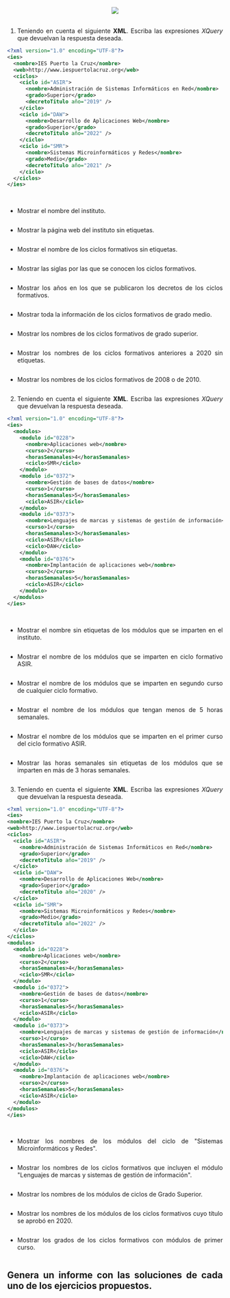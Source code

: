 <div align="justify">


<div align="center">
 	<img src="https://upload.wikimedia.org/wikipedia/commons/9/91/XQuery_and_XPath_Data_Model_type_hierarchy.png">
</div>

</br>

  1. Teniendo en cuenta el siguiente __XML__. Escriba las expresiones _XQuery_ que devuelvan la respuesta deseada.

  ```xml
  <?xml version="1.0" encoding="UTF-8"?>
  <ies>
    <nombre>IES Puerto la Cruz</nombre>
    <web>http://www.iespuertolacruz.org</web>
    <ciclos>
      <ciclo id="ASIR">
        <nombre>Administración de Sistemas Informáticos en Red</nombre>
        <grado>Superior</grado>
        <decretoTitulo año="2019" />
      </ciclo>
      <ciclo id="DAW">
        <nombre>Desarrollo de Aplicaciones Web</nombre>
        <grado>Superior</grado>
        <decretoTitulo año="2022" />
      </ciclo>
      <ciclo id="SMR">
        <nombre>Sistemas Microinformáticos y Redes</nombre>
        <grado>Medio</grado>
        <decretoTitulo año="2021" />
      </ciclo>
    </ciclos>
  </ies>
  ```
  </br>

  - Mostrar el nombre del instituto.

  ```

  ```

  - Mostrar la página web del instituto sin etiquetas.

  ```

  ```

  - Mostrar el nombre de los ciclos formativos sin etiquetas.

    ```

    ```

  - Mostrar las siglas por las que se conocen los ciclos formativos.

    ```

    ```

  - Mostrar los años en los que se publicaron los decretos de los ciclos formativos.

    ```

    ```

  - Mostrar toda la información de los ciclos formativos de grado medio.

    ```

    ```

  - Mostrar los nombres de los ciclos formativos de grado superior.

    ```

    ```

  - Mostrar los nombres de los ciclos formativos anteriores a 2020 sin etiquetas.

    ```

    ```

  - Mostrar los nombres de los ciclos formativos de 2008 o de 2010.

    ```

    ```

2. Teniendo en cuenta el siguiente __XML__. Escriba las expresiones _XQuery_ que devuelvan la respuesta deseada.

  ```xml
  <?xml version="1.0" encoding="UTF-8"?>
  <ies>
    <modulos>
      <modulo id="0228">
        <nombre>Aplicaciones web</nombre>
        <curso>2</curso>
        <horasSemanales>4</horasSemanales>
        <ciclo>SMR</ciclo>
      </modulo>
      <modulo id="0372">
        <nombre>Gestión de bases de datos</nombre>
        <curso>1</curso>
        <horasSemanales>5</horasSemanales>
        <ciclo>ASIR</ciclo>
      </modulo>
      <modulo id="0373">
        <nombre>Lenguajes de marcas y sistemas de gestión de información</nombre>
        <curso>1</curso>
        <horasSemanales>3</horasSemanales>
        <ciclo>ASIR</ciclo>
        <ciclo>DAW</ciclo>
      </modulo>
      <modulo id="0376">
        <nombre>Implantación de aplicaciones web</nombre>
        <curso>2</curso>
        <horasSemanales>5</horasSemanales>
        <ciclo>ASIR</ciclo>
      </modulo>
    </modulos>
  </ies>
  ```
  </br>

 - Mostrar el nombre sin etiquetas de los módulos que se imparten en el instituto.

   ```

   ```

 - Mostrar el nombre de los módulos que se imparten en ciclo formativo ASIR.

   ```

   ```

 - Mostrar el nombre de los módulos que se imparten en segundo curso de cualquier ciclo formativo.

   ```

   ```

 - Mostrar el nombre de los módulos que tengan menos de 5 horas semanales.

   ```

   ```

 - Mostrar el nombre de los módulos que se imparten en el primer curso del ciclo formativo ASIR.

   ```

   ```

 - Mostrar las horas semanales sin etiquetas de los módulos que se imparten en más de 3 horas semanales.

   ```

   ```

3. Teniendo en cuenta el siguiente __XML__. Escriba las expresiones _XQuery_ que devuelvan la respuesta deseada.

  ```xml
  <?xml version="1.0" encoding="UTF-8"?>
<ies>
  <nombre>IES Puerto la Cruz</nombre>
  <web>http://www.iespuertolacruz.org</web>
  <ciclos>
    <ciclo id="ASIR">
      <nombre>Administración de Sistemas Informáticos en Red</nombre>
      <grado>Superior</grado>
      <decretoTitulo año="2019" />
    </ciclo>
    <ciclo id="DAW">
      <nombre>Desarrollo de Aplicaciones Web</nombre>
      <grado>Superior</grado>
      <decretoTitulo año="2020" />
    </ciclo>
    <ciclo id="SMR">
      <nombre>Sistemas Microinformáticos y Redes</nombre>
      <grado>Medio</grado>
      <decretoTitulo año="2022" />
    </ciclo>
  </ciclos>
  <modulos>
    <modulo id="0228">
      <nombre>Aplicaciones web</nombre>
      <curso>2</curso>
      <horasSemanales>4</horasSemanales>
      <ciclo>SMR</ciclo>
    </modulo>
    <modulo id="0372">
      <nombre>Gestión de bases de datos</nombre>
      <curso>1</curso>
      <horasSemanales>5</horasSemanales>
      <ciclo>ASIR</ciclo>
    </modulo>
    <modulo id="0373">
      <nombre>Lenguajes de marcas y sistemas de gestión de información</nombre>
      <curso>1</curso>
      <horasSemanales>3</horasSemanales>
      <ciclo>ASIR</ciclo>
      <ciclo>DAW</ciclo>
    </modulo>
    <modulo id="0376">
      <nombre>Implantación de aplicaciones web</nombre>
      <curso>2</curso>
      <horasSemanales>5</horasSemanales>
      <ciclo>ASIR</ciclo>
    </modulo>
  </modulos>
</ies>
  ```
  </br>

  - Mostrar los nombres de los módulos del ciclo de "Sistemas Microinformáticos y Redes".

    ```

    ```

  - Mostrar los nombres de los ciclos formativos que incluyen el módulo "Lenguajes de marcas y sistemas de gestión de información".

    ```

    ```

  - Mostrar los nombres de los módulos de ciclos de Grado Superior.

    ```

    ```

  - Mostrar los nombres de los módulos de los ciclos formativos cuyo título se aprobó en 2020.

    ```

    ```

  - Mostrar los grados de los ciclos formativos con módulos de primer curso.

    ```

    ```

## Genera un informe con las soluciones de cada uno de los ejercicios propuestos.

</div>
